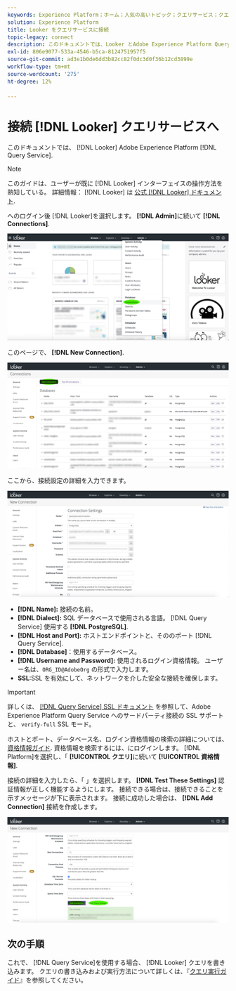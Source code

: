 ```yaml
---
keywords: Experience Platform；ホーム；人気の高いトピック；クエリサービス；クエリサービス；Looker;looker；クエリサービスへの接続；
solution: Experience Platform
title: Looker をクエリサービスに接続
topic-legacy: connect
description: このドキュメントでは、Looker とAdobe Experience Platform Query Service を接続する手順について説明します。
exl-id: 806e9077-533a-4546-b5ca-8124751957f5
source-git-commit: ad3e1b0de6dd3b82cc82f0dc3d0f36b12cd3899e
workflow-type: tm+mt
source-wordcount: '275'
ht-degree: 12%

---
```


# 接続 [!DNL Looker] クエリサービスへ

このドキュメントでは、 [!DNL Looker] Adobe Experience Platform [!DNL Query Service].

>[!NOTE]
>
> このガイドは、ユーザーが既に [!DNL Looker] インターフェイスの操作方法を熟知している。 詳細情報： [!DNL Looker] は [公式 [!DNL Looker] ドキュメント](https://docs.looker.com/).

へのログイン後 [!DNL Looker]を選択します。 **[!DNL Admin]**&#x200B;に続いて **[!DNL Connections]**.

![](../images/clients/looker/click-admin-connections.png)

このページで、 **[!DNL New Connection]**.

![](../images/clients/looker/click-new-connection.png)

ここから、接続設定の詳細を入力できます。

![](../images/clients/looker/new-connection.png)

- **[!DNL Name]:** 接続の名前。
- **[!DNL Dialect]:** SQL データベースで使用される言語。 [!DNL Query Service] 使用する **[!DNL PostgreSQL]**.
- **[!DNL Host and Port]:** ホストエンドポイントと、そののポート [!DNL Query Service].
- **[!DNL Database]**：使用するデータベース。
- **[!DNL Username and Password]:** 使用されるログイン資格情報。 ユーザー名は、`ORG_ID@AdobeOrg` の形式で入力します。
- **SSL**:SSL を有効にして、ネットワークを介した安全な接続を確保します。

>[!IMPORTANT]
>
>詳しくは、 [[!DNL Query Service] SSL ドキュメント](./ssl-modes.md) を参照して、Adobe Experience Platform Query Service へのサードパーティ接続の SSL サポートと、 `verify-full` SSL モード。

ホストとポート、データベース名、ログイン資格情報の検索の詳細については、 [資格情報ガイド](../ui/credentials.md). 資格情報を検索するには、にログインします。 [!DNL Platform]を選択し、「 **[!UICONTROL クエリ]**&#x200B;に続いて **[!UICONTROL 資格情報]**.

接続の詳細を入力したら、「 」を選択します。 **[!DNL Test These Settings]** 認証情報が正しく機能するようにします。 接続できる場合は、接続できることを示すメッセージが下に表示されます。 接続に成功した場合は、 **[!DNL Add Connection]** 接続を作成します。

![](../images/clients/looker/click-test-connection.png)

## 次の手順

これで、 [!DNL Query Service]を使用する場合、 [!DNL Looker] クエリを書き込みます。 クエリの書き込みおよび実行方法について詳しくは、『[クエリ実行ガイド](../best-practices/writing-queries.md)』を参照してください。
